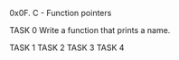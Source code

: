 0x0F. C - Function pointers

TASK 0 Write a function that prints a name.

TASK 1
TASK 2
TASK 3
TASK 4

